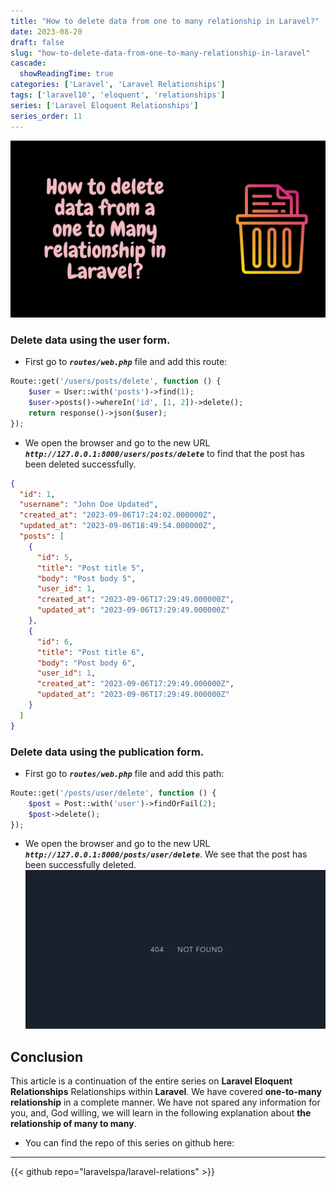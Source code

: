 ```yaml
---
title: "How to delete data from one to many relationship in Laravel?"
date: 2023-08-20
draft: false
slug: "how-to-delete-data-from-one-to-many-relationship-in-laravel"
cascade:
  showReadingTime: true
categories: ['Laravel', 'Laravel Relationships']
tags: ['laravel10', 'eloquent', 'relationships']
series: ['Laravel Eloquent Relationships']
series_order: 11
---
```


![How to delete data from one-to-many relationship in Laravel?](/img/blog/laravel-eloquent-one-to-many-relationship-ultimate-guide-2023/en/how-to-delete-data-from-one-to-many-relationship-in-laravel.png "How to delete data from one-to-many relationship in Laravel?")
### Delete data using the user form.
* First go to ***`routes/web.php`*** file and add this route:
```PHP
Route::get('/users/posts/delete', function () {
    $user = User::with('posts')->find(1);
    $user->posts()->whereIn('id', [1, 2])->delete();
    return response()->json($user);
});
```

* We open the browser and go to the new URL ***`http://127.0.0.1:8000/users/posts/delete`*** to find that the post has been deleted successfully.
```json
{
  "id": 1,
  "username": "John Doe Updated",
  "created_at": "2023-09-06T17:24:02.000000Z",
  "updated_at": "2023-09-06T18:49:54.000000Z",
  "posts": [
    {
      "id": 5,
      "title": "Post title 5",
      "body": "Post body 5",
      "user_id": 1,
      "created_at": "2023-09-06T17:29:49.000000Z",
      "updated_at": "2023-09-06T17:29:49.000000Z"
    },
    {
      "id": 6,
      "title": "Post title 6",
      "body": "Post body 6",
      "user_id": 1,
      "created_at": "2023-09-06T17:29:49.000000Z",
      "updated_at": "2023-09-06T17:29:49.000000Z"
    }
  ]
}
```
### Delete data using the publication form.
* First go to ***`routes/web.php`*** file and add this path:
```PHP
Route::get('/posts/user/delete', function () {
    $post = Post::with('user')->findOrFail(2);
    $post->delete();
});
```
* We open the browser and go to the new URL ***`http://127.0.0.1:8000/posts/user/delete`***. We see that the post has been successfully deleted.
![Rcord has deleted](/img/blog/laravel-eloquent-one-to-one-relationship-ultimate-guide-2023/404.png "Rcord has deleted")

## Conclusion
This article is a continuation of the entire series on __Laravel Eloquent Relationships__ Relationships within __Laravel__. We have covered __one-to-many relationship__ in a complete manner. We have not spared any information for you, and, God willing, we will learn in the following explanation about __the relationship of many to many__.

- You can find the repo of this series on github here:
---
{{< github repo="laravelspa/laravel-relations" >}}
